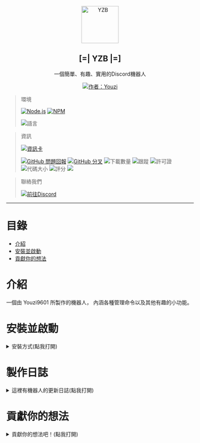 <p align="center">
 <img width="100px" src="https://media.discordapp.net/attachments/941663439879802893/947385760183627786/YZB-5.png" align="center" alt="YZB" />
 
 <h2 align="center">[=|  YZB  |=]</h2>

 <p align="center"> 一個簡單、有趣、實用的Discord機器人 </p>
 <p align= "center">
 <a href="https://github.com/Youzi9601">
      <img alt="作者：Youzi" src="https://img.shields.io/badge/%E4%BD%9C%E8%80%85-Youzi-yellow?style=for-the-badge&logo=Github" />
    </a>
     <p align="center"> 
     </p>

>   <p>環境
>   </p>
>
>   <a href="https://nodejs.org/">
>    <img alt="Node.js" src="https://img.shields.io/badge/Node.js-v17.*-blue.svg?style=for-the-badge&logo=node.js" /></a>
>
>   <a href="https://www.npmjs.com/">
>    <img alt="NPM" src="https://img.shields.io/badge/NPM-v16.0.0+-blue.svg?style=for-the-badge&logo=npm" /></a>
>
> <img alt="語言" src="https://img.shields.io/github/languages/top/Youzi9601/YZBot?logo=javascript&style=for-the-badge" /></a>

<p align="center"> 
     </p>

>   <p>資訊
>   </p>
>
> [![資訊卡](https://github-readme-stats.vercel.app/api/pin/?username=Youzi9601&repo=YZBot&locale=cn&theme=apprentice)](https://github.com/Youzi9601/YZBot/)
>
> <a href="https://github.com/Youzi9601/YZBot/issues">
> <img src="https://img.shields.io/github/issues/Youzi9601/YZBot?style=for-the-badge&logo=github&label=%E5%95%8F%E9%A1%8C" alt="GitHub 問題回報" /></a>
> <a href="https://github.com/Youzi9601/YZBot/pulls"><img src="https://img.shields.io/github/forks/Youzi9601/YZBot?style=for-the-badge&logo=github&label=%E5%88%86%E6%94%AF" alt="GitHub 分叉"  /></a>
> <img src="https://img.shields.io/github/downloads/Youzi9601/YZBot/total?label=%E4%B8%8B%E8%BC%89%E6%95%B8%E9%87%8F&logo=github&style=for-the-badge" alt="下載數量"></a> 
> <img src="https://img.shields.io/github/watchers/Youzi9601/YZBot?label=%E8%B7%9F%E8%B9%A4&logo=Github&style=for-the-badge" alt="跟蹤"></a> 
> <img src="https://img.shields.io/github/license/Youzi9601/YZBot?label=%E8%A8%B1%E5%8F%AF%E8%AD%89&logo=Github&style=for-the-badge" alt="許可證"></a> 
> <img src="https://img.shields.io/github/languages/code-size/Youzi9601/YZBot?label=%E4%BB%A3%E7%A2%BC%E5%A4%A7%E5%B0%8F&logo=github&style=for-the-badge" alt="代碼大小"></a> 
> <img src="https://img.shields.io/github/stars/Youzi9601/YZBot?label=%E8%A9%95%E5%88%86&logo=Github&style=for-the-badge" alt="評分"></a> 
> <img src="https://img.shields.io/circleci/build/github/Youzi9601/YZBot?label=%E6%9C%8D%E5%8B%99%E6%B8%AC%E8%A9%A6&logo=circleci&style=for-the-badge&token=2998169653316f89caa76cda45c0c8fff9a48983"></a></a>

<p align="center"> 
     </p>
     
> 
>   <p>聯絡我們
>   </p>
> 
>  <a href="https://discord.gg/Vq3F8DUNzf">
>    <img src="https://img.shields.io/discord/849809683085525032?style=for-the-badge&logo=discord&label=%E6%94%AF%E6%8F%B4%E4%BC%BA%E6%9C%8D%E5%99%A8" alt="前往Discord"></a>
>

---

<p align="center">

</p>

# 目錄

- [介紹](#介紹)
- [安裝並啟動](#安裝並啟動)
- [貢獻你的想法](#貢獻你的想法)

# 介紹

一個由 Youzi9601 所製作的機器人，
內涵各種管理命令以及其他有趣的小功能。

# 安裝並啟動

<details>

  <summary>安裝方式(點我打開)</summary>

1. 下載最新的檔案 [`(點我下載)`](https://github.com/Youzi9601/YZBot/archive/refs/heads/master.zip) ，並解壓縮

2. 解壓縮，並於**終端機**執行 `npm install`

3. 將您的機器人設定填入 `Config.js` 中 (內有使用說明)
   ( token 以及 Client ID 可以從 <https://discord.com/developers/applications> 找到 )

4. 運行 `Bot.js` 讓機器人註冊指令並開始運行，此時機器人會上線 (注意：註冊命令需要一些時間！)。

</details>

# 製作日誌

<details>

  <summary>這裡有機器人的更新日誌(點我打開)</summary>

### 正式發布

> v0.0.0 - 無

#### 正式發布前

> - `/bot` 系列命令新增
> - `Readme.md` 檔案撰寫

</details>

# 貢獻你的想法

<details>

  <summary>貢獻你的想法吧！(點我打開)</summary>
如果想要把你的想法貢獻給我們，請先注意：

1. 拉取檔案後，如果沒有安裝 `npm-check-updates` 或 `eslint` 套件，請在終端機執行 `npm run dev` 來安裝套件

2. 在終端機執行指令: `npm run check` ，如果 ESLint 報出錯誤，則依 ESLint 的提示修改。修改完後執行 `npm run lint` ，重複此步驟直到 ESLint 沒有報錯為止。

3. 恭喜！你可以到 [這裡](https://github.com/Youzi9601/YZBot/pulls) 開啟一個 Pull Request，讓我們知道你的想法！

</details>
